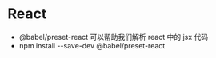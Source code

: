 # React

- @babel/preset-react 可以帮助我们解析 react 中的 jsx 代码
- npm install --save-dev @babel/preset-react

